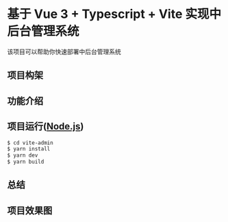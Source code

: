# 基于 Vue 3 + Typescript + Vite 实现中后台管理系统

该项目可以帮助你快速部署中后台管理系统

## 项目构架

## 功能介绍

## 项目运行([Node.js](https://nodejs.org/ 'nodejs'))

```bash
$ cd vite-admin
$ yarn install
$ yarn dev
$ yarn build
```

## 总结

## 项目效果图
